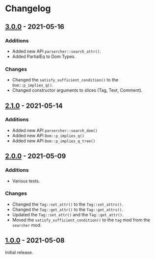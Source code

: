 # Changelog

## [3.0.0] - 2021-05-16

### Additions

- Added new API `parsercher::search_attr()`.
- Added PartialEq to Dom Types.

### Changes

- Changed the `satisfy_sufficient_condition()` to the `Dom::p_implies_q()`.
- Changed constructor arguments to slices (Tag, Text, Comment).


## [2.1.0] - 2021-05-14

### Additions

- Added new API `parsercher::search_dom()`
- Added new API `Dom::p_implies_q()`
- Added new API `Dom::p_implies_q_tree()`


## [2.0.0] - 2021-05-09

### Additions

- Various tests.

### Changes

- Changed the `Tag::set_attr()` to the `Tag::set_attrs()`.
- Changed the `Tag::get_attr()` to the `Tag::get_attrs()`.
- Updated the `Tag::set_attr()` and the `Tag::get_attr()`.
- Moved the `satisfy_sufficient_condition()` to the `tag` mod from the `searcher` mod.


## [1.0.0] - 2021-05-08
Initial release.

[3.0.0]: https://github.com/kkmtyyz/parsercher/compare/2.1.0...3.0.0
[2.1.0]: https://github.com/kkmtyyz/parsercher/compare/2.0.0...2.1.0
[2.0.0]: https://github.com/kkmtyyz/parsercher/compare/1.0.0...2.0.0
[1.0.0]: https://github.com/kkmtyyz/parsercher/compare/1.0.0
